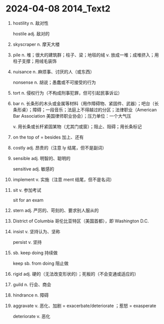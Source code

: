 # 2024-04-08 2014_Text2

1. hostility n. 敌对性

   hostile adj. 敌对的

2. skyscraper n. 摩天大楼

3. pile n. 堆；很大的建筑群；柱子、梁；地毯的绒 v. 放成一堆；成堆挤入；用柱子支撑；用绒毛装饰

4. nuisance n. 麻烦事、讨厌的人（或东西）

   nonsense n. 胡说；愚蠢或不可接受的行为

5. tort n. 侵权行为（不构成刑事犯罪，但可引起民事诉讼）

6. bar n. 长条形的木头或金属等材料（用作障碍物、紧固件、武器）；吧台（长条形桌）；障碍；一段音乐；法庭上不得越过的分区；法律职业（American Bar Association 美国律师职业协会）；压力单位：一个大气压

   v. 用长条或长杆紧固某物（尤其门或窗）；阻止、阻碍；用长条标记

7. on the top of = besides 加上、还有

8. costly adj. 昂贵的（注意 ly 结尾，但不是副词）

9. sensible adj. 明智的、聪明的

   sensitive adj. 敏感的

10. implement v. 实施（注意 ment 结尾，但不是名词）

11. sit v. 参加考试

    sit for an exam

12. stern adj. 严厉的、苛刻的、要求别人服从的

13. District of Columbia 哥伦比亚特区（美国首都），即 Washington D.C.

14. insist v. 坚持认为、坚称

    persist v. 坚持

15. sb. keep doing 持续做

    keep sb. from doing 阻止做

16. rigid adj. 硬的（无法改变形状的）；死板的（不会变通或适应的）

17. guild n. 行会、商会

18. hindrance n. 障碍

19. aggravate v. 恶化、加剧 = exacerbate/deteriorate ；惹怒 = exasperate

    deteriorate v. 恶化
